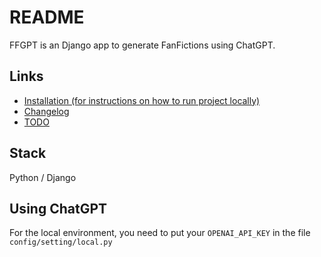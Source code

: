 # README

FFGPT is an Django app to generate FanFictions using ChatGPT.

## Links
* [Installation (for instructions on how to run project locally)](docs/INSTALL.md)
* [Changelog](docs/CHANGELOG.md)
* [TODO](docs/TODO.md)

## Stack

Python / Django

## Using ChatGPT

For the local environment, you need to put your `OPENAI_API_KEY` in the file `config/setting/local.py`
